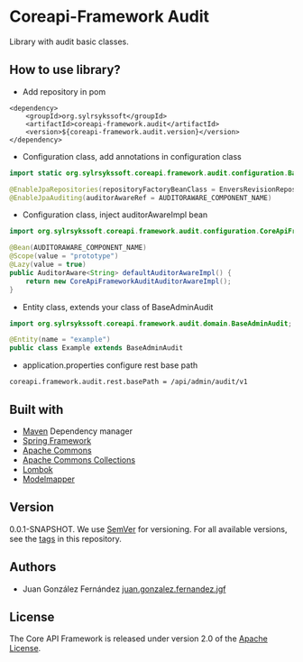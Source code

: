 # Coreapi-Framework Audit

Library with audit basic classes.

## How to use library?

*  Add repository in pom

```
<dependency>
	<groupId>org.sylrsykssoft</groupId>
	<artifactId>coreapi-framework.audit</artifactId>
	<version>${coreapi-framework.audit.version}</version>
</dependency>
```

*  Configuration class, add annotations in configuration class

```java
import static org.sylrsykssoft.coreapi.framework.audit.configuration.BaseAdminAuditConstants.AUDITORAWARE_COMPONENT_NAME;

@EnableJpaRepositories(repositoryFactoryBeanClass = EnversRevisionRepositoryFactoryBean.class)
@EnableJpaAuditing(auditorAwareRef = AUDITORAWARE_COMPONENT_NAME)
```

*  Configuration class, inject auditorAwareImpl bean

```java
import org.sylrsykssoft.coreapi.framework.audit.configuration.CoreApiFrameworkAuditAuditorAwareImpl;

@Bean(AUDITORAWARE_COMPONENT_NAME)
@Scope(value = "prototype")
@Lazy(value = true)
public AuditorAware<String> defaultAuditorAwareImpl() {
	return new CoreApiFrameworkAuditAuditorAwareImpl();
}
```

*  Entity class, extends your class of BaseAdminAudit

```java
import org.sylrsykssoft.coreapi.framework.audit.domain.BaseAdminAudit;

@Entity(name = "example")
public class Example extends BaseAdminAudit
```

*  application.properties configure rest base path

```
coreapi.framework.audit.rest.basePath = /api/admin/audit/v1
```

## Built with

*  [Maven](https://mvnrepository.com/) Dependency manager
*  [Spring Framework](https://github.com/spring-projects/spring-framework)
*  [Apache Commons](https://github.com/apache/commons-lang)
*  [Apache Commons Collections](https://github.com/apache/commons-collections/)
*  [Lombok](https://projectlombok.org/)
*  [Modelmapper](http://modelmapper.org/getting-started/)

## Version

0.0.1-SNAPSHOT. We use [SemVer](https://semver.org/) for versioning. For all available versions, see the [tags](https://github.com/sylarsykes/coreapi-framework/tags) in this repository.

## Authors

*  Juan González Fernández [juan.gonzalez.fernandez.jgf](https://github.com/sylarsykes)

## License

The Core API Framework is released under version 2.0 of the [Apache License](https://www.apache.org/licenses/LICENSE-2.0).
